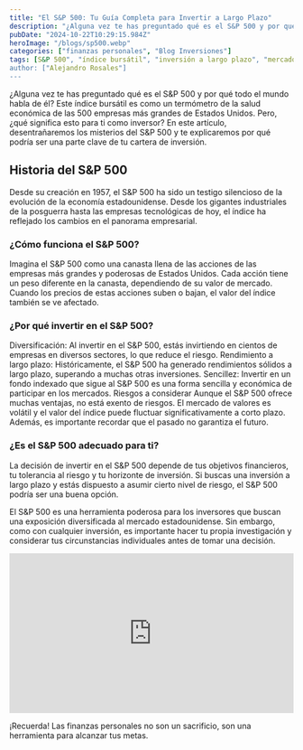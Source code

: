 ```yaml
---
title: "El S&P 500: Tu Guía Completa para Invertir a Largo Plazo"
description: "¿Alguna vez te has preguntado qué es el S&P 500 y por qué todo el mundo habla de él? Este índice bursátil es como un termómetro de la salud económica de las 500 empresas más grandes de Estados Unidos. Pero, ¿qué significa esto para ti como inversor? En este artículo, desentrañaremos los misterios del S&P 500 y te explicaremos por qué podría ser una parte clave de tu cartera de inversión."
pubDate: "2024-10-22T10:29:15.984Z"
heroImage: "/blogs/sp500.webp"
categories: ["finanzas personales", "Blog Inversiones"]
tags: [S&P 500", "índice bursátil", "inversión a largo plazo", "mercado de valores", "Estados Unidos"]
author: ["Alejandro Rosales"]
---
```


¿Alguna vez te has preguntado qué es el S&P 500 y por qué todo el mundo habla de él? Este índice bursátil es como un termómetro de la salud económica de las 500 empresas más grandes de Estados Unidos. Pero, ¿qué significa esto para ti como inversor? En este artículo, desentrañaremos los misterios del S&P 500 y te explicaremos por qué podría ser una parte clave de tu cartera de inversión.

## Historia del S&P 500
Desde su creación en 1957, el S&P 500 ha sido un testigo silencioso de la evolución de la economía estadounidense. Desde los gigantes industriales de la posguerra hasta las empresas tecnológicas de hoy, el índice ha reflejado los cambios en el panorama empresarial.

### ¿Cómo funciona el S&P 500?
Imagina el S&P 500 como una canasta llena de las acciones de las empresas más grandes y poderosas de Estados Unidos. Cada acción tiene un peso diferente en la canasta, dependiendo de su valor de mercado. Cuando los precios de estas acciones suben o bajan, el valor del índice también se ve afectado.

### ¿Por qué invertir en el S&P 500?
Diversificación: Al invertir en el S&P 500, estás invirtiendo en cientos de empresas en diversos sectores, lo que reduce el riesgo.
Rendimiento a largo plazo: Históricamente, el S&P 500 ha generado rendimientos sólidos a largo plazo, superando a muchas otras inversiones.
Sencillez: Invertir en un fondo indexado que sigue al S&P 500 es una forma sencilla y económica de participar en los mercados.
Riesgos a considerar
Aunque el S&P 500 ofrece muchas ventajas, no está exento de riesgos. El mercado de valores es volátil y el valor del índice puede fluctuar significativamente a corto plazo. Además, es importante recordar que el pasado no garantiza el futuro.

### ¿Es el S&P 500 adecuado para ti?
La decisión de invertir en el S&P 500 depende de tus objetivos financieros, tu tolerancia al riesgo y tu horizonte de inversión. Si buscas una inversión a largo plazo y estás dispuesto a asumir cierto nivel de riesgo, el S&P 500 podría ser una buena opción.

El S&P 500 es una herramienta poderosa para los inversores que buscan una exposición diversificada al mercado estadounidense. Sin embargo, como con cualquier inversión, es importante hacer tu propia investigación y considerar tus circunstancias individuales antes de tomar una decisión.

<div class="iframe-container" style="position: relative; width: 100%; height: 0; padding-bottom: 56.25%; overflow: hidden;">
  <iframe width="560" height="315" src="https://www.youtube.com/embed/3VwHRUgELUw?si=hAAMDmNXyvqQwV-Q" title="YouTube video player" frameborder="0" allow="accelerometer; autoplay; clipboard-write; encrypted-media; gyroscope; picture-in-picture; web-share" allowfullscreen style="position: absolute; top: 0; left: 0; width: 100%; height: 100%; border: none;"></iframe>
</div>


¡Recuerda! Las finanzas personales no son un sacrificio, son una herramienta para alcanzar tus metas.
